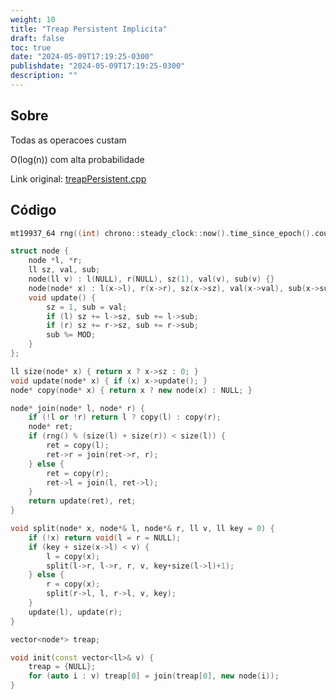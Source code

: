 ```yaml
---
weight: 10
title: "Treap Persistent Implicita"
draft: false
toc: true
date: "2024-05-09T17:19:25-0300"
publishdate: "2024-05-09T17:19:25-0300"
description: ""
---
```


## Sobre
 Todas as operacoes custam

 O(log(n)) com alta probabilidade



Link original: [treapPersistent.cpp](https://github.com/brunomaletta/Biblioteca/tree/master/Codigo/Estruturas/treapPersistent.cpp)

## Código
```cpp
mt19937_64 rng((int) chrono::steady_clock::now().time_since_epoch().count());

struct node {
	node *l, *r;
	ll sz, val, sub;
	node(ll v) : l(NULL), r(NULL), sz(1), val(v), sub(v) {}
	node(node* x) : l(x->l), r(x->r), sz(x->sz), val(x->val), sub(x->sub) {}
	void update() {
		sz = 1, sub = val;
		if (l) sz += l->sz, sub += l->sub;
		if (r) sz += r->sz, sub += r->sub;
		sub %= MOD;
	}
};

ll size(node* x) { return x ? x->sz : 0; }
void update(node* x) { if (x) x->update(); }
node* copy(node* x) { return x ? new node(x) : NULL; }

node* join(node* l, node* r) {
	if (!l or !r) return l ? copy(l) : copy(r);
	node* ret;
	if (rng() % (size(l) + size(r)) < size(l)) {
		ret = copy(l);
		ret->r = join(ret->r, r);
	} else {
		ret = copy(r);
		ret->l = join(l, ret->l);
	}
	return update(ret), ret;
}

void split(node* x, node*& l, node*& r, ll v, ll key = 0) {
	if (!x) return void(l = r = NULL);
	if (key + size(x->l) < v) {
		l = copy(x);
		split(l->r, l->r, r, v, key+size(l->l)+1);
	} else {
		r = copy(x);
		split(r->l, l, r->l, v, key);
	}
	update(l), update(r);
}

vector<node*> treap;

void init(const vector<ll>& v) {
	treap = {NULL};
	for (auto i : v) treap[0] = join(treap[0], new node(i));
}
```
